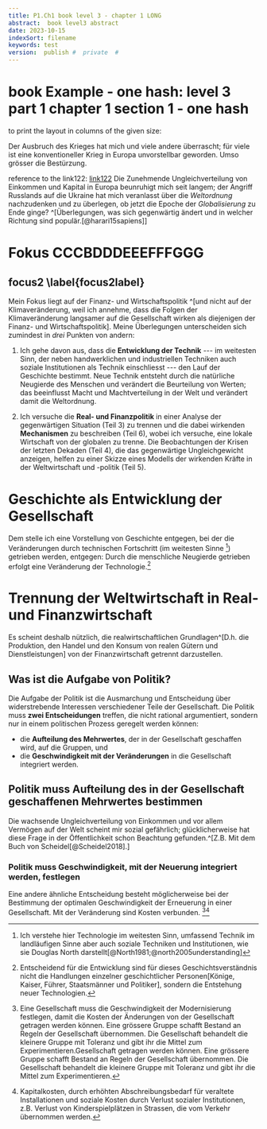 ```yaml
---
title: P1.Ch1 book level 3 - chapter 1 LONG
abstract:  book level3 abstract
date: 2023-10-15
indexSort: filename
keywords: test
version:  publish #  private  #
---
```


# book Example - one hash: level  3  part 1 chapter 1 section 1 - one hash

to print the layout in columns of the given size: 



Der Ausbruch des Krieges hat mich und viele andere überrascht; für viele ist eine konventioneller Krieg in Europa unvorstellbar geworden. Umso grösser die Bestürzung.

reference to the link122: [link122](#p1ch2s2)
Die Zunehmende Ungleichverteilung von Einkommen und Kapital in Europa beunruhigt mich seit langem; der Angriff Russlands auf die Ukraine hat mich veranlasst über die *Weltordnung* nachzudenken und zu überlegen, ob jetzt die Epoche der *Globalisierung* zu Ende ginge? ^[Überlegungen, was sich gegenwärtig ändert und in welcher Richtung sind populär.[@harari15sapiens]]

<!-- [@häring; @harari].] -->

# Fokus CCCBDDDEEEFFFGGG
## focus2 \label{focus2label}

Mein Fokus liegt auf der Finanz- und Wirtschaftspolitik ^[und nicht auf der Klimaveränderung, weil ich annehme, dass die Folgen der Klimaveränderung langsamer auf die Gesellschaft wirken als diejenigen der Finanz- und Wirtschaftspolitik]. Meine Überlegungen unterscheiden sich zumindest in *drei* Punkten von andern:

1. Ich gehe davon aus, dass die **Entwicklung der Technik** --- im weitesten Sinn, der neben handwerklichen und industriellen Techniken auch soziale Institutionen als Technik einschliesst --- den Lauf der Geschichte bestimmt. Neue Technik entsteht durch die natürliche Neugierde des Menschen und verändert die Beurteilung von Werten; das beeinflusst Macht und Machtverteilung in der Welt und verändert damit die Weltordnung.

2. Ich versuche die **Real- und Finanzpolitik** in einer Analyse der gegenwärtigen Situation (Teil 3) zu trennen und die dabei wirkenden **Mechanismen** zu beschreiben (Teil 6), wobei ich versuche, eine lokale Wirtschaft von der globalen zu trenne. Die Beobachtungen der Krisen der letzten Dekaden (Teil 4), die das gegenwärtige Ungleichgewicht anzeigen, helfen zu einer Skizze eines Modells der wirkenden Kräfte in der Weltwirtschaft und -politik (Teil 5).

# Geschichte als Entwicklung der Gesellschaft

Dem stelle ich eine Vorstellung von Geschichte entgegen, bei der die Veränderungen durch technischen Fortschritt (im weitesten Sinne [^north]) getrieben werden, entgegen: Durch die menschliche Neugierde getrieben erfolgt eine Veränderung der Technologie.[^kaiser]

[^north]: Ich verstehe hier Technologie im weitesten Sinn, umfassend Technik im landläufigen Sinne aber auch soziale Techniken und Institutionen, wie sie Douglas North darstellt[@North1981;@north2005understanding]

[^kaiser]: Entscheidend für die Entwicklung sind für dieses Geschichtsverständnis nicht die Handlungen einzelner geschichtlicher Personen[Könige, Kaiser, Führer, Staatsmänner und Politiker], sondern die Entstehung neuer Technologien.
 

# Trennung der Weltwirtschaft in Real- und Finanzwirtschaft

 

Es scheint deshalb nützlich, die realwirtschaftlichen Grundlagen^[D.h. die Produktion, den Handel und den Konsum von realen Gütern und Dienstleistungen] von der Finanzwirtschaft getrennt darzustellen.

## Was ist die Aufgabe von Politik?

Die Aufgabe der Politik ist die Ausmarchung und Entscheidung über widerstrebende Interessen verschiedener Teile der Gesellschaft.
Die Politik muss **zwei Entscheidungen** treffen, die nicht rational argumentiert, sondern nur in einem politischen Prozess geregelt werden können:

- die **Aufteilung des Mehrwertes**, der in der Gesellschaft geschaffen wird, auf die Gruppen, und
- die **Geschwindigkeit mit der Veränderungen** in die Gesellschaft integriert werden.

## Politik muss Aufteilung des in der Gesellschaft geschaffenen Mehrwertes bestimmen
Die wachsende Ungleichverteilung von Einkommen und vor allem Vermögen auf der Welt scheint mir sozial gefährlich; glücklicherweise hat diese Frage in der Öffentlichkeit schon Beachtung gefunden.^[Z.B. Mit dem Buch von Scheidel[@Scheidel2018].]



### Politik muss Geschwindigkeit, mit der Neuerung integriert werden, festlegen
Eine andere ähnliche Entscheidung besteht möglicherweise bei der Bestimmung der optimalen Geschwindigkeit der Erneuerung in einer Gesellschaft. Mit der Veränderung sind Kosten verbunden. [^erneuerung][^kk]


[^kk]: Kapitalkosten, durch erhöhten Abschreibungsbedarf für veraltete Installationen und soziale Kosten durch Verlust sozialer Institutionen, z.B. Verlust von Kinderspielplätzen in Strassen, die vom Verkehr übernommen werden.

[^erneuerung]: Eine Gesellschaft muss die Geschwindigkeit der Modernisierung festlegen, damit die Kosten der Änderungen von der Gesellschaft getragen werden können. Eine grössere Gruppe schafft  Bestand an Regeln der Gesellschaft übernommen. Die Gesellschaft behandelt die kleinere Gruppe mit Toleranz und gibt ihr die Mittel zum Experimentieren.Gesellschaft getragen werden können. Eine grössere Gruppe schafft  Bestand an Regeln der Gesellschaft übernommen. Die Gesellschaft behandelt die kleinere Gruppe mit Toleranz und gibt ihr die Mittel zum Experimentieren.


